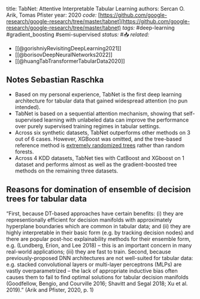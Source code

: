 
title: TabNet: Attentive Interpretable Tabular Learning
authors: Sercan O. Arik, Tomas Pfister
year: 2020
*code:* [https://github.com/google-research/google-research/tree/master/tabnet](https://github.com/google-research/google-research/tree/master/tabnet)
*tags:* #deep-learning #gradient_boosting #semi-supervised
*status:* #📥
*related:* 
- [[@gorishniyRevisitingDeepLearning2021]]
- [[@borisovDeepNeuralNetworks2022]]
- [[@huangTabTransformerTabularData2020]]
## Notes Sebastian Raschka
- Based on my personal experience, TabNet is the first deep learning architecture for tabular data that gained widespread attention (no pun intended).
- TabNet is based on a sequential attention mechanism, showing that self-supervised learning with unlabeled data can improve the performance over purely supervised training regimes in tabular settings.
- Across six synthetic datasets, TabNet outperforms other methods on 3 out of 6 cases. However, XGBoost was omitted, and the tree-based reference method is [extremely randomized trees](https://link.springer.com/article/10.1007/s10994-006-6226-1) rather than random forests.
- Across 4 KDD datasets, TabNet ties with CatBoost and XGboost on 1 dataset and performs almost as well as the gradient-boosted tree methods on the remaining three datasets.

## Reasons for domination of ensemble of decision trees for tabular data
“First, because DT-based approaches have certain benefits: (i) they are representionally efficient for decision manifolds with approximately hyperplane boundaries which are common in tabular data; and (ii) they are highly interpretable in their basic form (e.g. by tracking decision nodes) and there are popular post-hoc explainability methods for their ensemble form, e.g. (Lundberg, Erion, and Lee 2018) – this is an important concern in many real-world applications; (iii) they are fast to train. Second, because previously-proposed DNN architectures are not well-suited for tabular data: e.g. stacked convolutional layers or multi-layer perceptrons (MLPs) are vastly overparametrized – the lack of appropriate inductive bias often causes them to fail to find optimal solutions for tabular decision manifolds (Goodfellow, Bengio, and Courville 2016; Shavitt and Segal 2018; Xu et al. 2019).” (Arik and Pfister, 2020, p. 1)
